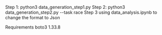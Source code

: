 Step 1: python3 data_generation_step1.py
Step 2: python3 data_generation_step2.py --task race
Step 3 using data_analysis.ipynb to change the format to Json

Requirements 
boto3                              1.33.8

